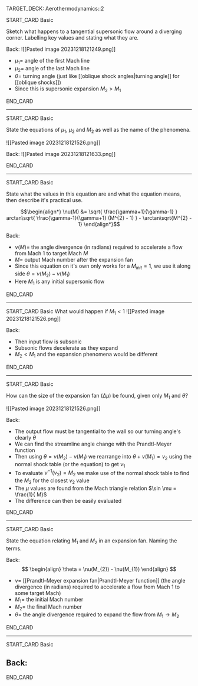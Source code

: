 TARGET_DECK: Aerothermodynamics::2



START_CARD
Basic

Sketch what happens to a tangential supersonic flow around a diverging corner. Labelling key values and stating what they are.

Back: 
![[Pasted image 20231218121249.png]]


- $\mu_{1}=$ angle of the first Mach line
- $\mu_{2}=$  angle of the last Mach line
- $\theta=$  turning angle (just like [[oblique shock angles|turning angle]] for [[oblique shocks]])
- Since this is supersonic expansion $M_{2}>M_{1}$

<!--ID: 1703587193611-->
END_CARD


--------

START_CARD
Basic

State the equations of $\mu_{1}$, $\mu_{2}$ and $M_{2}$ as well as the name of the phenomena.

![[Pasted image 20231218121526.png]]

Back: 
![[Pasted image 20231218121633.png]]
<!--ID: 1703587193622-->
END_CARD


--------

START_CARD
Basic

State what the values in this equation are and what the equation means, then describe it's practical use.

$$\begin{align*} \nu(M) &= \sqrt{ \frac{\gamma+1}{\gamma-1} } arctan\sqrt{ \frac{\gamma-1}{\gamma+1} (M^{2} - 1) } - \arctan\sqrt{M^{2} - 1}   \end{align*}$$

Back: 
- $\nu(M)=$ the angle divergence (in radians) required to accelerate a flow from Mach 1 to target Mach $M$
- $M=$ output Mach number after the expansion fan
- Since this equation on it's own only works for a $M_{init}=1$, we use it along side $\theta = \nu(M_{2}) - \nu(M_{1})$
- Here $M_{1}$ is any initial supersonic flow
<!--ID: 1703587193630-->
END_CARD


--------

START_CARD
Basic
What would happen if $M_{1}<1$
![[Pasted image 20231218121526.png]]

Back: 
- Then input flow is subsonic
- Subsonic flows decelerate as they expand
- $M_{2}<M_{1}$ and the expansion phenomena would be different
<!--ID: 1703587193639-->
END_CARD


--------

START_CARD
Basic

How can the size of the expansion fan ($\Delta \mu$) be found, given only $M_{1}$ and $\theta$?

![[Pasted image 20231218121526.png]]

Back: 
- The output flow must be tangential to the wall so our turning angle's clearly $\theta$ 
- We can find the streamline angle change with the Prandtl-Meyer function
- Then using $\theta = \nu(M_{2}) - \nu(M_{1})$ we rearrange into $\theta + \nu(M_{1}) = \nu_{2}$ using the normal shock table (or the equation) to get $\nu_{1}$
- To evaluate $\nu^{-1}(\nu_{2})=M_{2}$ we make use of the normal shock table to find the $M_{2}$ for the closest $\nu_{2}$ value
- The $\mu$ values are found from the Mach triangle relation $\sin \mu = \frac{1}{ M}$
- The difference can then be easily evaluated
<!--ID: 1703587193647-->
END_CARD


--------

START_CARD
Basic

State the equation relating $M_{1}$ and $M_{2}$ in an expansion fan. Naming the terms.

Back: 
$$ \begin{align}
\theta = \nu(M_{2}) - \nu(M_{1})
\end{align} $$

-  $\nu=$ [[Prandtl–Meyer expansion fan|Prandtl-Meyer function]] (the angle divergence (in radians) required to accelerate a flow from Mach 1 to some target Mach)
-  $M_{1}=$ the initial Mach number
-  $M_{2}=$ the final Mach number
-  $\theta=$ the angle divergence required to expand the flow from $M_{1}\to M_{2}$
<!--ID: 1703587193657-->
END_CARD



--------

START_CARD
Basic



Back: 
- 

END_CARD






